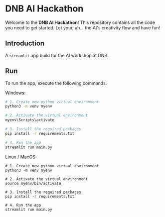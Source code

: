 # DNB AI Hackathon

Welcome to the **DNB AI Hackathon**! This repository contains all the code you need to get started.
Let your, uh... the AI's creativity flow and have fun!

## Introduction
A `streamlit` app build for the AI workshop at DNB.

## Run
To run the app, execute the following commands:

Windows:
```bash
# 1. Create new python virtual environment
python3 -m venv myenv

# 2. Activate the virtual environment
myenv\Scripts\activate

# 3. Install the required packages
pip install -r requirements.txt

# 4. Run the app
streamlit run main.py
```

Linux / MacOS:
```shell
# 1. Create new python virtual environment
python3 -m venv myenv

# 2. Activate the virtual environment
source myenv/bin/activate

# 3. Install the required packages
pip install -r requirements.txt

# 4. Run the app
streamlit run main.py
```

